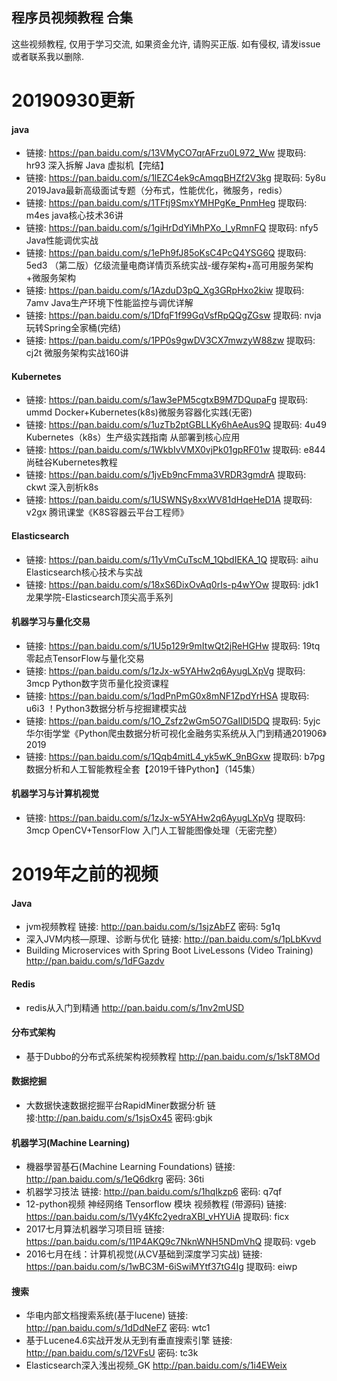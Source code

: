 ## 程序员视频教程 合集

这些视频教程, 仅用于学习交流, 如果资金允许, 请购买正版. 如有侵权, 请发issue或者联系我以删除.




# 20190930更新

#### java

+ 链接: https://pan.baidu.com/s/13VMyCO7qrAFrzu0L972_Ww 提取码: hr93 深入拆解 Java 虚拟机【完结】
+ 链接: https://pan.baidu.com/s/1lEZC4ek9cAmqqBHZf2V3kg 提取码: 5y8u 2019Java最新高级面试专题（分布式，性能优化，微服务，redis）
+ 链接: https://pan.baidu.com/s/1TFtj9SmxYMHPgKe_PnmHeg 提取码: m4es java核心技术36讲
+ 链接: https://pan.baidu.com/s/1giHrDdYiMhPXo_l_yRmnFQ 提取码: nfy5 Java性能调优实战
+ 链接: https://pan.baidu.com/s/1ePh9fJ85oKsC4PcQ4YSG6Q 提取码: 5ed3 （第二版）亿级流量电商详情页系统实战-缓存架构+高可用服务架构+微服务架构
+ 链接: https://pan.baidu.com/s/1AzduD3pQ_Xg3GRpHxo2kiw 提取码: 7amv Java生产环境下性能监控与调优详解
+ 链接: https://pan.baidu.com/s/1DfqF1f99GqVsfRpQQgZGsw 提取码: nvja 玩转Spring全家桶(完结)
+ 链接: https://pan.baidu.com/s/1PP0s9gwDV3CX7mwzyW88zw 提取码: cj2t 微服务架构实战160讲

#### Kubernetes

+ 链接: https://pan.baidu.com/s/1aw3ePM5cgtxB9M7DQupaFg 提取码: ummd Docker+Kubernetes(k8s)微服务容器化实践(无密)
+ 链接: https://pan.baidu.com/s/1uzTb2ptGBLLKy6hAeAus9Q 提取码: 4u49 Kubernetes（k8s）生产级实践指南 从部署到核心应用
+ 链接: https://pan.baidu.com/s/1WkbIvVMX0vjPk01gpRF01w 提取码: e844 尚硅谷Kubernetes教程
+ 链接: https://pan.baidu.com/s/1jvEb9ncFmma3VRDR3gmdrA 提取码: ckwt 深入剖析k8s
+ 链接: https://pan.baidu.com/s/1USWNSy8xxWV81dHqeHeD1A 提取码: v2gx 腾讯课堂《K8S容器云平台工程师》

#### Elasticsearch

+ 链接: https://pan.baidu.com/s/11yVmCuTscM_1QbdIEKA_1Q 提取码: aihu Elasticsearch核心技术与实战
+ 链接: https://pan.baidu.com/s/18xS6DixOvAq0rIs-p4wYOw 提取码: jdk1 龙果学院-Elasticsearch顶尖高手系列

#### 机器学习与量化交易
+ 链接: https://pan.baidu.com/s/1U5p129r9mItwQt2jReHGHw 提取码: 19tq 零起点TensorFlow与量化交易
+ 链接: https://pan.baidu.com/s/1zJx-w5YAHw2q6AyugLXpVg 提取码: 3mcp Python数字货币量化投资课程
+ 链接: https://pan.baidu.com/s/1qdPnPmG0x8mNF1ZpdYrHSA 提取码: u6i3 ！Python3数据分析与挖掘建模实战
+ 链接: https://pan.baidu.com/s/1O_Zsfz2wGm5O7GaIIDI5DQ 提取码: 5yjc 华尔街学堂《Python爬虫数据分析可视化金融务实系统从入门到精通201906》2019
+ 链接: https://pan.baidu.com/s/1Qqb4mitL4_yk5wK_9nBGxw 提取码: b7pg 数据分析和人工智能教程全套【2019千锋Python】（145集）

#### 机器学习与计算机视觉
+ 链接: https://pan.baidu.com/s/1zJx-w5YAHw2q6AyugLXpVg 提取码: 3mcp OpenCV+TensorFlow 入门人工智能图像处理（无密完整）



# 2019年之前的视频

#### Java

+ jvm视频教程 链接: http://pan.baidu.com/s/1sjzAbFZ 密码: 5g1q
+ 深入JVM内核—原理、诊断与优化 链接: http://pan.baidu.com/s/1pLbKvvd
+ Building Microservices with Spring Boot LiveLessons (Video Training)  http://pan.baidu.com/s/1dFGazdv

#### Redis

+ redis从入门到精通 http://pan.baidu.com/s/1nv2mUSD

#### 分布式架构

+ 基于Dubbo的分布式系统架构视频教程 http://pan.baidu.com/s/1skT8MOd

#### 数据挖掘

+ 大数据快速数据挖掘平台RapidMiner数据分析 链接:http://pan.baidu.com/s/1sjsOx45 密码:gbjk

#### 机器学习(Machine Learning)

+ 機器學習基石(Machine Learning Foundations) 链接: http://pan.baidu.com/s/1eQ6dkrg 密码: 36ti
+ 机器学习技法 链接: http://pan.baidu.com/s/1hqIkzp6 密码: q7qf
+ 12-python视频 神经网络 Tensorflow 模块 视频教程 (带源码) 链接: https://pan.baidu.com/s/1Vy4Kfc2yedraXBl_vHYUiA 提取码: ficx 
+ 2017七月算法机器学习项目班 链接: https://pan.baidu.com/s/11P4AKQ9c7NknWNH5NDmVhQ 提取码: vgeb
+ 2016七月在线：计算机视觉(从CV基础到深度学习实战) 链接: https://pan.baidu.com/s/1wBC3M-6iSwiMYtf37tG4Ig 提取码: eiwp 

#### 搜索

+ 华电内部文档搜索系统(基于lucene) 链接: http://pan.baidu.com/s/1dDdNeFZ 密码: wtc1
+ 基于Lucene4.6实战开发从无到有垂直搜索引擎 链接: http://pan.baidu.com/s/12VFsU 密码: tc3k
+ Elasticsearch深入浅出视频_GK  http://pan.baidu.com/s/1i4EWeix
